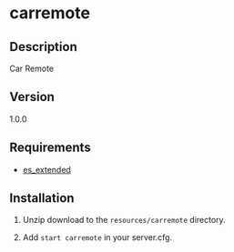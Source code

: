 # carremote

## Description
Car Remote

## Version
1.0.0

## Requirements
* [es_extended](https://github.com/ESX-Org/es_extended)

## Installation
1) Unzip download to the `resources/carremote` directory.

2) Add `start carremote` in your server.cfg.
